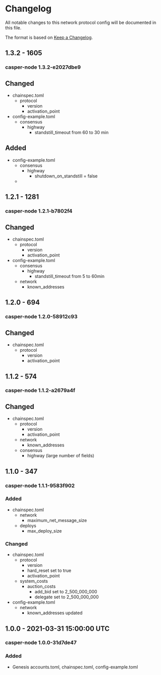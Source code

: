 # Changelog

All notable changes to this network protocol config will be documented in this file.  

The format is based on [Keep a Changelog](https://keepachangelog.com/en/1.0.0/).

[comment]: <> (Added:      new features)
[comment]: <> (Changed:    changes in existing functionality)
[comment]: <> (Deprecated: soon-to-be removed features)
[comment]: <> (Removed:    now removed features)
[comment]: <> (Fixed:      any bug fixes)
[comment]: <> (Security:   in case of vulnerabilities)

## 1.3.2 - 1605
### casper-node 1.3.2-e2027dbe9

## Changed
* chainspec.toml
  * protocol
    * version
    * activation_point
* config-example.toml
  * consensus
    * highway
      * standstill_timeout from 60 to 30 min

## Added
* config-example.toml
  * consensus
    * highway
      * shutdown_on_standstill = false
  * 

## 1.2.1 - 1281
### casper-node 1.2.1-b7802f4

## Changed
* chainspec.toml
  * protocol
    * version
    * activation_point
* config-example.toml
  * consensus
    * highway
      * standstill_timeout from 5 to 60min
  * network
    * known_addresses

## 1.2.0 - 694
### casper-node 1.2.0-58912c93

## Changed
* chainspec.toml
  * protocol
    * version
    * activation_point

## 1.1.2 - 574
### casper-node 1.1.2-a2679a4f

## Changed
* chainspec.toml
  * protocol
    * version
    * activation_point
  * network
    * known_addresses
  * consensus
    * highway (large number of fields)

## 1.1.0 - 347
### casper-node 1.1.1-9583f902

### Added
* chainspec.toml
  * network
    * maximum_net_message_size
  * deploys
    * max_deploy_size

### Changed
* chainspec.toml
  * protocol
    * version
    * hard_reset set to true
    * activation_point
  * system_costs
    * auction_costs
      * add_bid set to 2_500_000_000
      * delegate set to 2_500_000_000
* config-example.toml
  * network
    * known_addresses updated

## 1.0.0 - 2021-03-31 15:00:00 UTC 
### casper-node 1.0.0-31d7de47

### Added
* Genesis accounts.toml, chainspec.toml, config-example.toml
